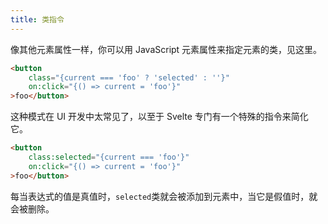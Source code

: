 ```yaml
---
title: 类指令
---
```


像其他元素属性一样，你可以用 JavaScript 元素属性来指定元素的类，见这里。

```html
<button
	class="{current === 'foo' ? 'selected' : ''}"
	on:click="{() => current = 'foo'}"
>foo</button>
```

这种模式在 UI 开发中太常见了，以至于 Svelte 专门有一个特殊的指令来简化它。

```html
<button
	class:selected="{current === 'foo'}"
	on:click="{() => current = 'foo'}"
>foo</button>
```

每当表达式的值是真值时，`selected`类就会被添加到元素中，当它是假值时，就会被删除。
